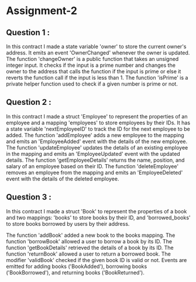 # Assignment-2

## Question 1 :

In this contract I made a state variable 'owner' to store the current owner's address. It emits an event 'OwnerChanged' whenever the owner is updated.
The function 'changeOwner' is a public function that takes an unsigned integer input. It checks if the input is a prime number and changes the owner to the address that calls the function if the input is prime or else it reverts the function call if the input is less than 1.
The function 'isPrime' is a private helper function used to check if a given number is prime or not.

## Question 2 :

In this contract I made a struct 'Employee' to represent the properties of an employee and a mapping 'employees' to store employees by their IDs. It has a state variable 'nextEmployeeID' to track the ID for the next employee to be added.
The function 'addEmployee' adds a new employee to the mapping and emits an 'EmployeeAdded' event with the details of the new employee.
The function 'updateEmployee' updates the details of an existing employee in the mapping and emits an 'EmployeeUpdated' event with the updated details.
The function 'getEmployeeDetails' returns the name, position, and salary of an employee based on their ID.
The function 'deleteEmployee' removes an employee from the mapping and emits an 'EmployeeDeleted' event with the details of the deleted employee.

## Question 3 :

In this contract I made a struct 'Book' to represent the properties of a book and two mappings: 'books' to store books by their ID, and 'borrowed_books' to store books borrowed by users by their address.

The function 'addBook' added a new book to the books mapping.
The function 'borrowBook' allowed a user to borrow a book by its ID.
The function 'getBookDetails' retrieved the details of a book by its ID.
The function 'returnBook' allowed a user to return a borrowed book.
The modifier 'validBook' checked if the given book ID is valid or not.
Events are emitted for adding books ('BookAdded'), borrowing books ('BookBorrowed'), and returning books ('BookReturned').











